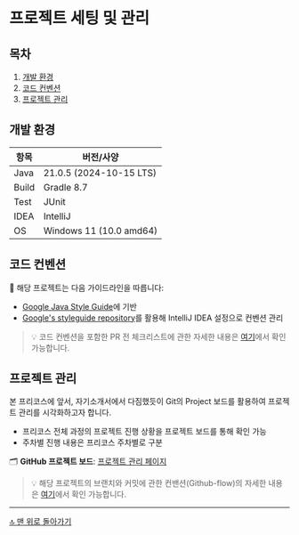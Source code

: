 # 프로젝트 세팅 및 관리

## 목차

1. [개발 환경](#개발-환경)
2. [코드 컨벤션](#코드-컨벤션)
3. [프로젝트 관리](#프로젝트-관리)

## 개발 환경

| 항목    | 버전/사양                   |
|-------|-------------------------|
| Java  | 21.0.5 (2024-10-15 LTS) |
| Build | Gradle 8.7              |
| Test  | JUnit                   |
| IDEA  | IntelliJ                |
| OS    | Windows 11 (10.0 amd64) |

## 코드 컨벤션

📘 해당 프로젝트는 다음 가이드라인을 따릅니다:

- [Google Java Style Guide](https://google.github.io/styleguide/javaguide.html)에 기반
- [Google's styleguide repository](https://github.com/google/styleguide)를 활용해 IntelliJ IDEA 설정으로 컨벤션 관리

> 💡 코드 컨벤션을 포함한 PR 전 체크리스트에 관한 자세한
> 내용은 [여기](https://www.notion.so/wodnd0131/PR-11fa589c33f28029b472c758966453a9?pvs=4)에서 확인 가능합니다.

## 프로젝트 관리

본 프리코스에 앞서, 자기소개서에서 다짐했듯이 Git의 Project 보드를 활용하여 프로젝트 관리를 시각화하고자 합니다.

- 프리코스 전체 과정의 프로젝트 진행 상황을 프로젝트 보드를 통해 확인 가능
- 주차별 진행 내용은 프리코스 주차별로 구분

🗂️ **GitHub 프로젝트 보드**: [프로젝트 관리 페이지](https://github.com/users/wodnd0131/projects/1)
> 💡 해당 프로젝트의 브랜치와 커밋에 관한 컨밴션(Github-flow)의 자세한
> 내용은 [여기](https://www.notion.so/wodnd0131/Github-Flow-121a589c33f280ff8100d7259095a2a9?pvs=4)에서 확인 가능합니다.



---

[🔝 맨 위로 돌아가기](#프로젝트-세팅-및-관리)